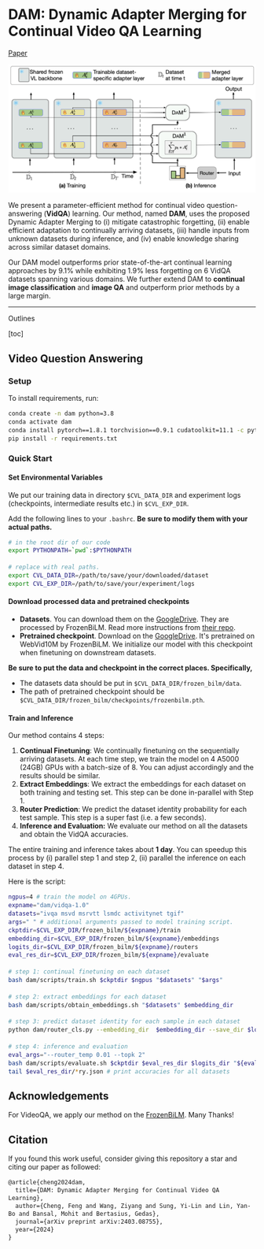 # DAM: Dynamic Adapter Merging for Continual Video QA Learning

[Paper](https://arxiv.org/abs/2206.08155)

![Teaser](figs/teaser.png)

We present a parameter-efficient method for continual video question-answering (**VidQA**) learning. Our method, named **DAM**, uses the proposed Dynamic Adapter Merging to (i) mitigate catastrophic forgetting, (ii) enable efficient adaptation to continually arriving datasets, (iii) handle inputs from unknown datasets during inference, and (iv) enable knowledge sharing across similar dataset domains.

Our DAM model outperforms prior state-of-the-art continual learning approaches by 9.1% while exhibiting 1.9% less forgetting on 6 VidQA datasets spanning various domains. We further extend DAM to **continual image classification** and **image QA** and outperform prior methods by a large margin.

---

Outlines

[toc]

## Video Question Answering

### Setup

To install requirements, run:

```bash
conda create -n dam python=3.8
conda activate dam
conda install pytorch==1.8.1 torchvision==0.9.1 cudatoolkit=11.1 -c pytorch -c nvidia
pip install -r requirements.txt
```

### Quick Start

#### Set Environmental Variables

We put our training data in directory `$CVL_DATA_DIR` and experiment logs (checkpoints, intermediate results etc.) in `$CVL_EXP_DIR`.

Add the following lines to your `.bashrc`. **Be sure to modify them with your actual paths.**

```bash
# in the root dir of our code
export PYTHONPATH=`pwd`:$PYTHONPATH

# replace with real paths.
export CVL_DATA_DIR=/path/to/save/your/downloaded/dataset
export CVL_EXP_DIR=/path/to/save/your/experiment/logs
```

#### Download processed data and pretrained checkpoints

- **Datasets**. You can download them on the [GoogleDrive](https://drive.google.com/drive/folders/1ED2VcFSxRW9aFIP2WdGDgLddNTyEVrE5?usp=sharing). They are processed by FrozenBiLM. Read more instructions from [their repo](https://github.com/antoyang/FrozenBiLM).
- **Pretrained checkpoint**. Download on the [GoogleDrive](https://drive.google.com/file/d/1-_mUTxSjQj-NZ-le0-mDUftaikB_2nsU/view?usp=sharing). It's pretrained on WebVid10M by FrozenBiLM. We initialize our model with this checkpoint when finetuning on downstream datasets.

**Be sure to put the data and checkpoint in the correct places. Specifically,**

- The datasets data should be put in `$CVL_DATA_DIR/frozen_bilm/data`.
- The path of pretrained checkpoint should be `$CVL_DATA_DIR/frozen_bilm/checkpoints/frozenbilm.pth`.

#### Train and Inference

Our method contains 4 steps:

1. **Continual Finetuning**: We continually finetuning on the sequentially arriving datasets. At each time step, we train the model on 4 A5000 (24GB) GPUs with a batch-size of 8. You can adjust accordingly and the results should be similar.
2. **Extract Embeddings**: We extract the embeddings for each dataset on both training and testing set. This step can be done in-parallel with Step 1.
3. **Router Prediction**: We predict the dataset identity probability for each test sample. This step is a super fast (i.e. a few seconds).
4. **Inference and Evaluation:** We evaluate our method on all the datasets and obtain the VidQA accuracies.

The entire training and inference takes about **1 day**. You can speedup this process by (i) parallel step 1 and step 2, (ii) parallel the inference on each dataset in step 4.

Here is the script:

```bash
ngpus=4 # train the model on 4GPUs.
expname="dam/vidqa-1.0"
datasets="ivqa msvd msrvtt lsmdc activitynet tgif"
args=" " # additional arguments passed to model training script.
ckptdir=$CVL_EXP_DIR/frozen_bilm/${expname}/train
embedding_dir=$CVL_EXP_DIR/frozen_bilm/${expname}/embeddings
logits_dir=$CVL_EXP_DIR/frozen_bilm/${expname}/routers
eval_res_dir=$CVL_EXP_DIR/frozen_bilm/${expname}/evaluate

# step 1: continual finetuning on each dataset
bash dam/scripts/train.sh $ckptdir $ngpus "$datasets" "$args"

# step 2: extract embeddings for each dataset
bash dam/scripts/obtain_embeddings.sh "$datasets" $embedding_dir

# step 3: predict dataset identity for each sample in each dataset
python dam/router_cls.py --embedding_dir  $embedding_dir --save_dir $logits_dir

# step 4: inference and evaluation
eval_args="--router_temp 0.01 --topk 2"
bash dam/scripts/evaluate.sh $ckptdir $eval_res_dir $logits_dir "${eval_args}"
tail $eval_res_dir/*ry.json # print accuracies for all datasets
```


## Acknowledgements
For VideoQA, we apply our method on the [FrozenBiLM](https://github.com/antoyang/FrozenBiLM). Many Thanks!

## Citation

If you found this work useful, consider giving this repository a star and citing our paper as followed:

```
@article{cheng2024dam,
  title={DAM: Dynamic Adapter Merging for Continual Video QA Learning},
  author={Cheng, Feng and Wang, Ziyang and Sung, Yi-Lin and Lin, Yan-Bo and Bansal, Mohit and Bertasius, Gedas},
  journal={arXiv preprint arXiv:2403.08755},
  year={2024}
}
```
